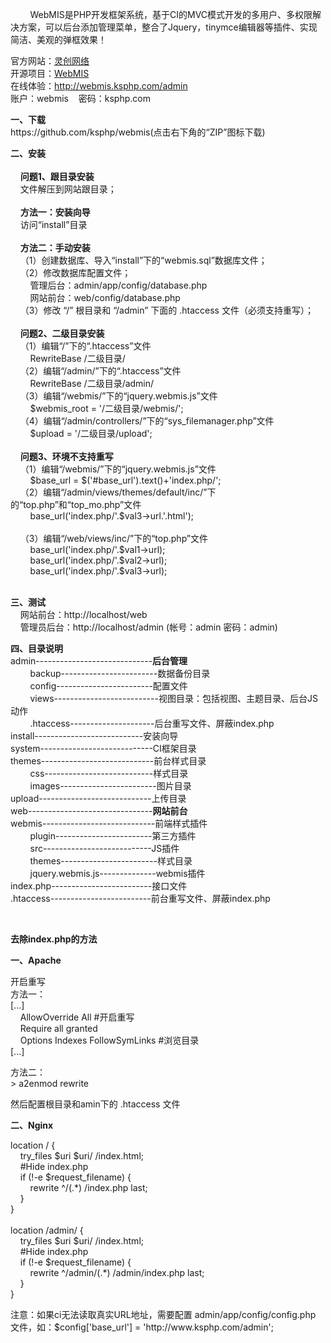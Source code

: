 <div sytle="font-size: 12px;">
<p>
&nbsp;&nbsp;&nbsp;&nbsp;&nbsp;&nbsp;&nbsp;&nbsp;WebMIS是PHP开发框架系统，基于CI的MVC模式开发的多用户、多权限解决方案，可以后台添加管理菜单，整合了Jquery，tinymce编辑器等插件、实现简洁、美观的弹框效果！
</p>
<p>
官方网站：<a href="http://www.ksphp.com/">灵创网络</a><br>
开源项目：<a href="https://github.com/ksphp/webmis/">WebMIS</a><br>
在线体验：<a href="http://webmis.ksphp.com/admin">http://webmis.ksphp.com/admin</a><br>
账户：webmis&nbsp;&nbsp;&nbsp;&nbsp;密码：ksphp.com
</p>
<p>
<b>一、下载</b><br>
https://github.com/ksphp/webmis(点击右下角的&ldquo;ZIP&rdquo;图标下载)
</p>
<p>
<b>二、安装</b><br><br>
&nbsp;&nbsp;&nbsp;&nbsp;<b>问题1、跟目录安装</b><br>
&nbsp;&nbsp;&nbsp;&nbsp;文件解压到网站跟目录；<br><br>
&nbsp;&nbsp;&nbsp;&nbsp;<b>方法一：安装向导</b><br>
&nbsp;&nbsp;&nbsp;&nbsp;访问“install”目录<br><br>
&nbsp;&nbsp;&nbsp;&nbsp;<b>方法二：手动安装</b><br>
&nbsp;&nbsp;&nbsp;&nbsp;（1）创建数据库、导入“install”下的“webmis.sql”数据库文件； <br>
&nbsp;&nbsp;&nbsp;&nbsp;（2）修改数据库配置文件；<br>
&nbsp;&nbsp;&nbsp;&nbsp;&nbsp;&nbsp;&nbsp;&nbsp;管理后台：admin/app/config/database.php<br>
&nbsp;&nbsp;&nbsp;&nbsp;&nbsp;&nbsp;&nbsp;&nbsp;网站前台：web/config/database.php<br>
&nbsp;&nbsp;&nbsp;&nbsp;（3）修改 &ldquo;/&rdquo; 根目录和 &ldquo;/admin&rdquo; 下面的 .htaccess 文件（必须支持重写）；<br><br>
&nbsp;&nbsp;&nbsp;&nbsp;<b>问题2、二级目录安装</b><br>
&nbsp;&nbsp;&nbsp;&nbsp;（1）编辑“/”下的“.htaccess”文件<br>
&nbsp;&nbsp;&nbsp;&nbsp;&nbsp;&nbsp;&nbsp;&nbsp;RewriteBase /二级目录/<br>
&nbsp;&nbsp;&nbsp;&nbsp;（2）编辑“/admin/”下的“.htaccess”文件<br>
&nbsp;&nbsp;&nbsp;&nbsp;&nbsp;&nbsp;&nbsp;&nbsp;RewriteBase /二级目录/admin/<br>
&nbsp;&nbsp;&nbsp;&nbsp;（3）编辑“/webmis/”下的“jquery.webmis.js”文件<br>
&nbsp;&nbsp;&nbsp;&nbsp;&nbsp;&nbsp;&nbsp;&nbsp;$webmis_root = '/二级目录/webmis/';<br>
&nbsp;&nbsp;&nbsp;&nbsp;（4）编辑“/admin/controllers/”下的“sys_filemanager.php”文件<br>
&nbsp;&nbsp;&nbsp;&nbsp;&nbsp;&nbsp;&nbsp;&nbsp;$upload = '/二级目录/upload';<br><br>
&nbsp;&nbsp;&nbsp;&nbsp;<b>问题3、环境不支持重写</b><br>
&nbsp;&nbsp;&nbsp;&nbsp;（1）编辑“/webmis/”下的“jquery.webmis.js”文件<br>
&nbsp;&nbsp;&nbsp;&nbsp;&nbsp;&nbsp;&nbsp;&nbsp;$base_url = $('#base_url').text()+'index.php/';<br>
&nbsp;&nbsp;&nbsp;&nbsp;（2）编辑“/admin/views/themes/default/inc/”下的“top.php”和“top_mo.php”文件<br>
&nbsp;&nbsp;&nbsp;&nbsp;&nbsp;&nbsp;&nbsp;&nbsp;base_url('index.php/'.$val3->url.'.html');<br><br>
&nbsp;&nbsp;&nbsp;&nbsp;（3）编辑“/web/views/inc/”下的“top.php”文件<br>
&nbsp;&nbsp;&nbsp;&nbsp;&nbsp;&nbsp;&nbsp;&nbsp;base_url('index.php/'.$val1->url);<br>
&nbsp;&nbsp;&nbsp;&nbsp;&nbsp;&nbsp;&nbsp;&nbsp;base_url('index.php/'.$val2->url);<br>
&nbsp;&nbsp;&nbsp;&nbsp;&nbsp;&nbsp;&nbsp;&nbsp;base_url('index.php/'.$val3->url);<br><br>
</p>
<p>
<b>三、测试</b><br>
&nbsp;&nbsp;&nbsp;&nbsp;网站前台：http://localhost/web<br>
&nbsp;&nbsp;&nbsp;&nbsp;管理员后台：http://localhost/admin (帐号：admin 密码：admin)
</p>
<p>
<b>四、目录说明</b><br>
admin-----------------------------<b>后台管理</b><br>
&nbsp;&nbsp;&nbsp;&nbsp;&nbsp;&nbsp;&nbsp;&nbsp;backup------------------------数据备份目录 <br>
&nbsp;&nbsp;&nbsp;&nbsp;&nbsp;&nbsp;&nbsp;&nbsp;config------------------------配置文件<br>
&nbsp;&nbsp;&nbsp;&nbsp;&nbsp;&nbsp;&nbsp;&nbsp;views--------------------------视图目录：包括视图、主题目录、后台JS动作<br>
&nbsp;&nbsp;&nbsp;&nbsp;&nbsp;&nbsp;&nbsp;&nbsp;.htaccess---------------------后台重写文件、屏蔽index.php<br>
install---------------------------安装向导<br>
system----------------------------CI框架目录<br>
themes----------------------------前台样式目录<br>
&nbsp;&nbsp;&nbsp;&nbsp;&nbsp;&nbsp;&nbsp;&nbsp;css---------------------------样式目录<br>
&nbsp;&nbsp;&nbsp;&nbsp;&nbsp;&nbsp;&nbsp;&nbsp;images------------------------图片目录<br>
upload----------------------------上传目录<br>
web-------------------------------<b>网站前台</b><br>
webmis----------------------------前端样式插件<br>
&nbsp;&nbsp;&nbsp;&nbsp;&nbsp;&nbsp;&nbsp;&nbsp;plugin------------------------第三方插件<br>
&nbsp;&nbsp;&nbsp;&nbsp;&nbsp;&nbsp;&nbsp;&nbsp;src---------------------------JS插件<br>
&nbsp;&nbsp;&nbsp;&nbsp;&nbsp;&nbsp;&nbsp;&nbsp;themes------------------------样式目录<br>
&nbsp;&nbsp;&nbsp;&nbsp;&nbsp;&nbsp;&nbsp;&nbsp;jquery.webmis.js--------------webmis插件<br>
index.php-------------------------接口文件<br>
.htaccess-------------------------前台重写文件、屏蔽index.php
</p>
<p>&nbsp;</p>
<p><b>去除index.php的方法</b></p>
<p><b>一、Apache</b></p>
<p>
开启重写<br>
方法一：<br>
[...]<br>
&nbsp;&nbsp;&nbsp;&nbsp;AllowOverride All  #开启重写<br>
&nbsp;&nbsp;&nbsp;&nbsp;Require all granted<br>
&nbsp;&nbsp;&nbsp;&nbsp;Options Indexes FollowSymLinks  #浏览目录<br>
[...]
</p>
<p>
方法二：<br>
> a2enmod rewrite
</p>
<p>
然后配置根目录和amin下的 .htaccess 文件 <br>
</p>
<p><b>二、Nginx</b></p>
<p>
location / {<br>
&nbsp;&nbsp;&nbsp;&nbsp;try_files $uri $uri/ /index.html;<br>
&nbsp;&nbsp;&nbsp;&nbsp;#Hide index.php<br>
&nbsp;&nbsp;&nbsp;&nbsp;if (!-e $request_filename) {<br>
&nbsp;&nbsp;&nbsp;&nbsp;&nbsp;&nbsp;&nbsp;&nbsp;rewrite ^/(.*) /index.php last;<br>
&nbsp;&nbsp;&nbsp;&nbsp;}<br>
}<br>
<br>
location /admin/ {<br>
&nbsp;&nbsp;&nbsp;&nbsp;try_files $uri $uri/ /index.html;<br>
&nbsp;&nbsp;&nbsp;&nbsp;#Hide index.php<br>
&nbsp;&nbsp;&nbsp;&nbsp;if (!-e $request_filename) {<br>
&nbsp;&nbsp;&nbsp;&nbsp;&nbsp;&nbsp;&nbsp;&nbsp;rewrite ^/admin/(.*) /admin/index.php last;<br>
&nbsp;&nbsp;&nbsp;&nbsp;}<br>
}<br>
</p>
<p>注意：如果ci无法读取真实URL地址，需要配置 admin/app/config/config.php 文件，如：$config['base_url'] = 'http://www.ksphp.com/admin';</p>
</div>